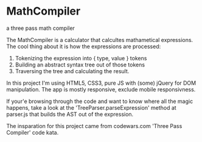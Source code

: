 # MathCompiler
a three pass math compiler

The MathCompiler is a calculator that calcultes mathametical expressions. The cool thing about it is how the expressions are processed:
1. Tokenizing the expression into  { type, value } tokens
2. Building an abstract syntax tree out of those tokens
3. Traversing the tree and calculating the result. 

In this project I'm using HTML5, CSS3, pure JS with (some) jQuery for DOM manipulation. The app is mostly responsive, exclude mobile responsivness.

If your'e browsing through the code and want to know where all the magic happens, take a look at the 'TreeParser.parseExpression' method at parser.js that builds the AST out of the expression.

The insparation for this project came from codewars.com 'Three Pass Compiler' code kata.
